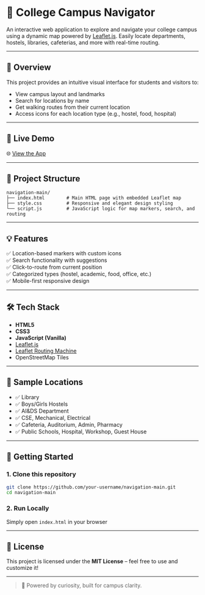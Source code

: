 # 🧭 College Campus Navigator

An interactive web application to explore and navigate your college campus using a dynamic map powered by [Leaflet.js](https://leafletjs.com/). Easily locate departments, hostels, libraries, cafeterias, and more with real-time routing.

---

## 📌 Overview

This project provides an intuitive visual interface for students and visitors to:

- View campus layout and landmarks
- Search for locations by name
- Get walking routes from their current location
- Access icons for each location type (e.g., hostel, food, hospital)

---

## 🚀 Live Demo

🌐 [View the App](https://aditya-padale.github.io/navigation/)

---

## 📂 Project Structure

```
navigation-main/
├── index.html        # Main HTML page with embedded Leaflet map
├── style.css         # Responsive and elegant design styling
└── script.js         # JavaScript logic for map markers, search, and routing
```

---

## 💡 Features

✅ Location-based markers with custom icons  
✅ Search functionality with suggestions  
✅ Click-to-route from current position  
✅ Categorized types (hostel, academic, food, office, etc.)  
✅ Mobile-first responsive design

---

## 🛠️ Tech Stack

- **HTML5**  
- **CSS3**  
- **JavaScript (Vanilla)**  
- [Leaflet.js](https://leafletjs.com/)  
- [Leaflet Routing Machine](https://www.liedman.net/leaflet-routing-machine/)  
- OpenStreetMap Tiles

---

## 📍 Sample Locations

- ✅ Library  
- ✅ Boys/Girls Hostels  
- ✅ AI&DS Department  
- ✅ CSE, Mechanical, Electrical  
- ✅ Cafeteria, Auditorium, Admin, Pharmacy  
- ✅ Public Schools, Hospital, Workshop, Guest House

---

## 🏁 Getting Started

### 1. Clone this repository
```bash
git clone https://github.com/your-username/navigation-main.git
cd navigation-main
```

### 2. Run Locally

Simply open `index.html` in your browser  

---

## 📄 License

This project is licensed under the **MIT License** – feel free to use and customize it!

---

> 🧠 Powered by curiosity, built for campus clarity.
